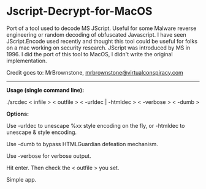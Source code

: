 # Jscript-Decrypt-for-MacOS
Port of a tool used to decode MS JScript. Useful for some Malware reverse engineering or random decoding of obfuscated Javascript. I have seen JScript.Encode used recently and thought this tool could be useful for folks on a mac working on security research. JScript was introduced by MS in 1996. I did the port of this tool to MacOS, I didn't write the original implementation. 

Credit goes to: MrBrownstone, mrbrownstone@virtualconspiracy.com



------------------

<b>Usage (single command line): </b>
<br />

./srcdec < infile > < outfile > < -urldec | -htmldec > < -verbose > < -dumb >

<b>Options:</b>
<br />

Use -urldec to unescape %xx style encoding on the fly, or -htmldec to unescape & style encoding.

Use -dumb to bypass HTMLGuardian defeation mechanism.

Use -verbose for verbose output.

Hit enter. Then check the < outfile > you set. 

Simple app.
